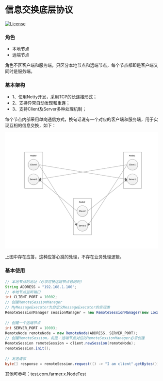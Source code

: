 # 信息交换底层协议

[![License](https://img.shields.io/badge/license-Apache%202-4EB1BA.svg)](https://www.apache.org/licenses/LICENSE-2.0.html)

### 角色
 + 本地节点
 + 远端节点

角色不区客户端和服务端，只区分本地节点和远端节点，每个节点都即是客户端又同时是服务端。

### 基本架构
 + 1、使用Netty开发，采用TCP的长连接形式；
 + 2、支持异常自动发现和重连；
 + 3、支持Client及Server多种处理机制；
 

每个节点内部采用单向通信方式，换句话说有一个对应的客户端和服务端，用于实现互相的信息交换，如下：

![通信结构](msg-transfer.png)


上图中存在应答，这种应答心跳的处理，不存在业务处理逻辑。


### 基本使用

```java
// 本地节点的地址（必须可被远端节点访问到）
String ADDRESS = "192.168.1.100";
// 本地节点监听端口
int CLIENT_PORT = 10002;
// 创建RemoteSessionManager
// MyMessageExecutor为自定义MessageExecutor的实现类
RemoteSessionManager sessionManager = new RemoteSessionManager(new LocalNode(ADDRESS, CLIENT_PORT, new MyMessageExecutor()));

// 创建一个远端节点
int SERVER_PORT = 10003;
RemoteNode remoteNode = new RemoteNode(ADDRESS, SERVER_PORT);
// 创建RemoteSession，前提：远端节点对应的RemoteSessionManager必须创建
RemoteSession remoteSession = client.newSession(remoteNode);
remoteSession.init();

// 发送请求
byte[] response = remoteSession.request(() -> "I am client".getBytes());
```

其他可参考：test.com.farmer.x.NodeTest
